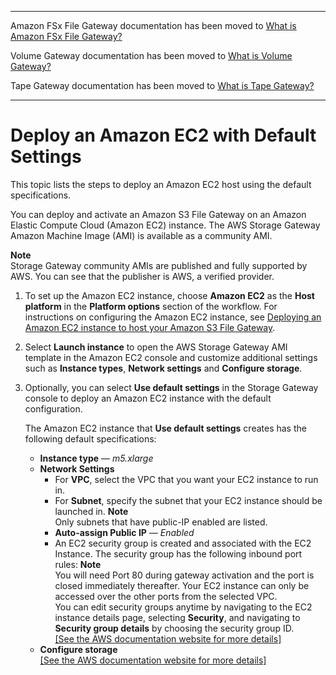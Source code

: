 --------

Amazon FSx File Gateway documentation has been moved to [What is Amazon FSx File Gateway?](https://docs.aws.amazon.com/filegateway/latest/filefsxw/WhatIsStorageGateway.html)

Volume Gateway documentation has been moved to [What is Volume Gateway?](https://docs.aws.amazon.com/storagegateway/latest/vgw/WhatIsStorageGateway.html)

Tape Gateway documentation has been moved to [What is Tape Gateway?](https://docs.aws.amazon.com/storagegateway/latest/tgw/WhatIsStorageGateway.html)

--------

# Deploy an Amazon EC2 with Default Settings<a name="ec2-quicklaunch-settings"></a>

This topic lists the steps to deploy an Amazon EC2 host using the default specifications\.

You can deploy and activate an Amazon S3 File Gateway on an Amazon Elastic Compute Cloud \(Amazon EC2\) instance\. The AWS Storage Gateway Amazon Machine Image \(AMI\) is available as a community AMI\.

**Note**  
Storage Gateway community AMIs are published and fully supported by AWS\. You can see that the publisher is AWS, a verified provider\.

1. To set up the Amazon EC2 instance, choose **Amazon EC2** as the **Host platform** in the **Platform options** section of the workflow\. For instructions on configuring the Amazon EC2 instance, see [Deploying an Amazon EC2 instance to host your Amazon S3 File Gateway](https://docs.aws.amazon.com/filegateway/latest/files3/ec2-gateway-file.html)\.

1. Select **Launch instance** to open the AWS Storage Gateway AMI template in the Amazon EC2 console and customize additional settings such as **Instance types**, **Network settings** and **Configure storage**\.

1. Optionally, you can select **Use default settings** in the Storage Gateway console to deploy an Amazon EC2 instance with the default configuration\.

   The Amazon EC2 instance that **Use default settings** creates has the following default specifications:
   + **Instance type** — *m5\.xlarge*
   + **Network Settings**
     + For **VPC**, select the VPC that you want your EC2 instance to run in\.
     + For **Subnet**, specify the subnet that your EC2 instance should be launched in\.
**Note**  
Only subnets that have public\-IP enabled are listed\.
     + **Auto\-assign Public IP** — *Enabled*
     + An EC2 security group is created and associated with the EC2 Instance\. The security group has the following inbound port rules:
**Note**  
You will need Port 80 during gateway activation and the port is closed immediately thereafter\. Your EC2 instance can only be accessed over the other ports from the selected VPC\.   
You can edit security groups anytime by navigating to the EC2 instance details page, selecting **Security**, and navigating to **Security group details** by choosing the security group ID\.    
[\[See the AWS documentation website for more details\]](http://docs.aws.amazon.com/filegateway/latest/files3/ec2-quicklaunch-settings.html)
   + **Configure storage**    
[\[See the AWS documentation website for more details\]](http://docs.aws.amazon.com/filegateway/latest/files3/ec2-quicklaunch-settings.html)